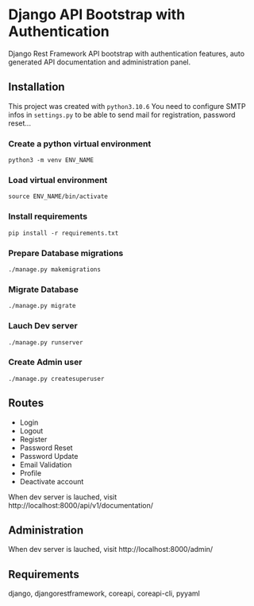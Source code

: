 Django API Bootstrap with Authentication
=========================

Django Rest Framework API bootstrap with authentication features,
auto generated API documentation and administration panel.

Installation
-------

This project was created with `python3.10.6`
You need to configure SMTP infos in `settings.py` to be able to send mail for registration, password reset...

### Create a python virtual environment
```python3 -m venv ENV_NAME```

### Load virtual environment
```source ENV_NAME/bin/activate```

### Install requirements
```pip install -r requirements.txt```

### Prepare Database migrations
```./manage.py makemigrations```

### Migrate Database
```./manage.py migrate```

### Lauch Dev server
```./manage.py runserver```

### Create Admin user
 ```./manage.py createsuperuser```

Routes
-------

- Login
- Logout
- Register
- Password Reset
- Password Update
- Email Validation
- Profile
- Deactivate account

When dev server is lauched, visit http://localhost:8000/api/v1/documentation/

Administration
-------
When dev server is lauched, visit http://localhost:8000/admin/

Requirements
-----
django, djangorestframework, coreapi, coreapi-cli, pyyaml
